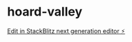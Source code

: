# hoard-valley

[Edit in StackBlitz next generation editor ⚡️](https://stackblitz.com/~/github.com/rylxes/treasure-trove)
